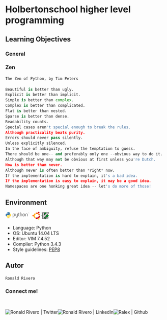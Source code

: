 # Holbertonschool higher level programming

## Learning Objectives

### General

### Zen

```python
The Zen of Python, by Tim Peters

Beautiful is better than ugly.
Explicit is better than implicit.
Simple is better than complex.
Complex is better than complicated.
Flat is better than nested.
Sparse is better than dense.
Readability counts.
Special cases aren't special enough to break the rules.
Although practicality beats purity.
Errors should never pass silently.
Unless explicitly silenced.
In the face of ambiguity, refuse the temptation to guess.
There should be one-- and preferably only one --obvious way to do it.
Although that way may not be obvious at first unless you're Dutch.
Now is better than never.
Although never is often better than *right* now.
If the implementation is hard to explain, it's a bad idea.
If the implementation is easy to explain, it may be a good idea.
Namespaces are one honking great idea -- let's do more of those!
```

## Environment
<div>
<a  href="https://www.cprogramming.com/"  target="_blank"><img  height="24px"  src="https://raw.githubusercontent.com/ralexrivero/xelar_theme_profile/main/icons/python-logo-inkscape.svg"  alt="C programming language"  ></a> <a  href="https://ubuntu.com/"  target="_blank"><img  height="24px"  src="https://raw.githubusercontent.com/ralexrivero/xelar_theme_profile/main/icons/ubuntu-icon.svg"  alt="C programming language"></a> <a  href="https://www.vim.org/"  target="_blank"><img  height="24px"  src="https://raw.githubusercontent.com/ralexrivero/xelar_theme_profile/main/icons/Vimlogo.svg"  alt="C programming language"></a>
</div>

- Language: Python
- OS: Ubuntu 14.04 LTS
- Editor: VIM 7.4.52
- Compiler: Python 3.4.3
- Style guidelines: [PEP8](https://pep8.org/)

## Autor

```Ronald Rivero```

### Connect me!

<br>
<div>

<a  href="https://twitter.com/ralex_uy"  target="_blank">  <img  align="left"  alt="Ronald Rivero | Twitter"  src="https://img.shields.io/twitter/follow/ralex_uy?style=social"/>  </a>

<a  href="https://www.linkedin.com/in/ronald-rivero/"  target="_blank">  <img  align="left"  alt="Ronald Rivero | LinkedIn"  src="https://img.shields.io/badge/LinkedIn-+24K-blue?style=social&logo=linkedin"/>  </a>

<a  href="https://github.com/ralexrivero/"  target="_blank">  <img  align="left"  src="https://img.shields.io/github/followers/ralexrivero?style=social"  alt="Ralex | Github">  </a>
</br>
</div>
